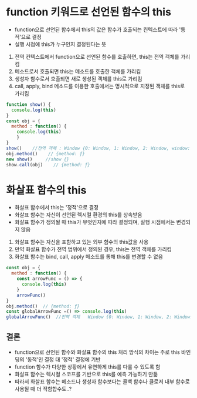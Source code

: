 # function 키워드로 선언된 함수의 this
- function으로 선언된 함수에서 this의 값은 함수가 호출되는 컨텍스트에 따라 '동적'으로 결정
- 실행 시점에 this가 누구인지 결정된다는 뜻

1. 전역 컨텍스트에서 function으로 선언된 함수를 호출하면, this는 전역 객체를 가리킴
2. 메소드로서 호출되면 this는 메소드를 호출한 객체를 가리킴
3. 생성자 함수로서 호출되면 새로 생성된 객체를 this로 가리킴
4. call, apply, bind 메소드를 이용한 호출에서는 명시적으로 지정된 객체를  this로 가리킴
 
  ```js
  function show() {
    console.log(this)
  }
  const obj = {
    method : function() {
      console.log(this)
      }
  }
  show()    //전역 객체 : Window {0: Window, 1: Window, 2: Window, window: Window, self: Window, document: document, name: '', location: Location, …}
  obj.method()    // {method: ƒ}
  new show()     //show {}
  show.call(obj)    // {method: ƒ}
  ```

# 화살표 함수의 this
- 화살표 함수에서 this는 '정적'으로 결정
- 화살표 함수는 자신이 선언된 렉시컬 환경의 this를 상속받음
- 화살표 함수가 정의될 때  this가 무엇인지에 따라 결정되며, 실행 시점에서는 변경되지 않음

1. 화살표 함수는 자신을 포함하고 있는 외부 함수의 this값을 사용
2. 만약 화살표 함수가 전역 범위에서 정의된 경우, this는 전역 객체를 가리킴
3. 화살표 함수는 bind, call, apply 메소드를 통해 this를 변경할 수 없음

```js
const obj = {
  method : function() {
    const arrowFunc = () => {
      console.log(this)
    }
    arrowFunc()
}
obj.method()  // {method: ƒ}
const globalArrowFunc =() => console.log(this)
globalArrowFunc()  //전역 객체   Window {0: Window, 1: Window, 2: Window, window: Window, self: Window, document: document, name: '', location: Location, …}
```

## 결론
- function으로 선언된 함수와 화살표 함수의 this 처리 방식의 차이는 주로 this 바인딩의 '동적'인 결정 대 '정적' 결정에 기반
- function 함수가 다양한 상황에서 유연하게 this를 다룰 수 있도록 함
- 화살표 함수는 렉시컬 스코프를 기반으로 this를 예측 가능하기 만듦
- 따라서 화살표 함수는 메소드나 생성자 함수보다는 콜백 함수나 클로저 내부 함수로 사용될 때 더 적함합수도..?
